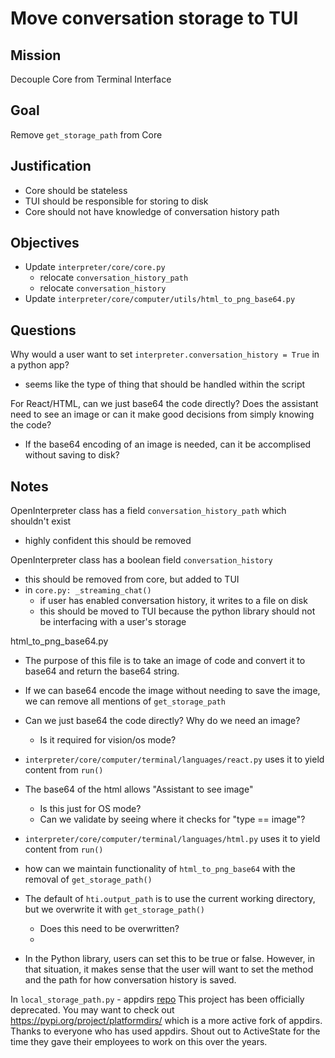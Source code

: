 # Move conversation storage to TUI

## Mission

Decouple Core from Terminal Interface

## Goal

Remove `get_storage_path` from Core

## Justification

- Core should be stateless
- TUI should be responsible for storing to disk
- Core should not have knowledge of conversation history path

## Objectives

- Update `interpreter/core/core.py`
  - relocate `conversation_history_path`
  - relocate `conversation_history`
- Update `interpreter/core/computer/utils/html_to_png_base64.py`

## Questions

Why would a user want to set `interpreter.conversation_history = True` in a python app?

- seems like the type of thing that should be handled within the script

For React/HTML, can we just base64 the code directly? Does the assistant need to see an image or can it make good decisions from simply knowing the code?

- If the base64 encoding of an image is needed, can it be accomplised without saving to disk?

## Notes

OpenInterpreter class has a field `conversation_history_path` which shouldn't exist

- highly confident this should be removed

OpenInterpreter class has a boolean field `conversation_history`

- this should be removed from core, but added to TUI
- in `core.py: _streaming_chat()`
  - if user has enabled conversation history, it writes to a file on disk
  - this should be moved to TUI because the python library should not be interfacing with a user's storage

html_to_png_base64.py

- The purpose of this file is to take an image of code and convert it to base64 and return the base64 string.
- If we can base64 encode the image without needing to save the image, we can remove all mentions of `get_storage_path`
- Can we just base64 the code directly? Why do we need an image?

  - Is it required for vision/os mode?

- `interpreter/core/computer/terminal/languages/react.py` uses it to yield content from `run()`
- The base64 of the html allows "Assistant to see image"

  - Is this just for OS mode?
  - Can we validate by seeing where it checks for "type == image"?

- `interpreter/core/computer/terminal/languages/html.py` uses it to yield content from `run()`
- how can we maintain functionality of `html_to_png_base64` with the removal of `get_storage_path()`
- The default of `hti.output_path` is to use the current working directory, but we overwrite it with `get_storage_path()`

  - Does this need to be overwritten?
  -

- In the Python library, users can set this to be true or false. However, in that situation, it makes sense that the user will want to set the method and the path for how conversation history is saved.

In `local_storage_path.py` - appdirs [repo](https://github.com/ActiveState/appdirs) This project has been officially deprecated. You may want to check out https://pypi.org/project/platformdirs/ which is a more active fork of appdirs. Thanks to everyone who has used appdirs. Shout out to ActiveState for the time they gave their employees to work on this over the years.

